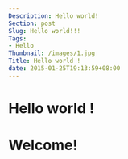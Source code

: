 ```yaml
---
Description: Hello world!
Section: post
Slug: Hello world!!!
Tags:
- Hello
Thumbnail: /images/1.jpg
Title: Hello world !
date: 2015-01-25T19:13:59+08:00
---
```




# Hello world !
# Welcome!